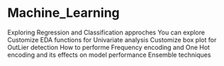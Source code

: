# Machine_Learning
Exploring Regression and Classification approches 
You can explore Customize EDA functions for Univariate analysis 
Customize box plot for OutLier detection
How to performe Frequency encoding and One Hot encoding and its effects on model performance 
Ensemble techniques 
